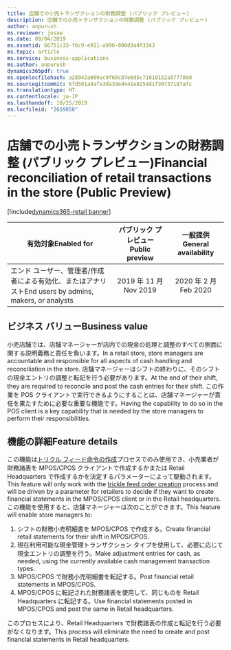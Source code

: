 ```yaml
---
title: 店舗での小売トランザクションの財務調整 (パブリック プレビュー)
description: 店舗での小売トランザクションの財務調整 (パブリック プレビュー)
author: anpurush
ms.reviewer: josaw
ms.date: 09/04/2019
ms.assetid: 66751c33-f6c9-e911-a996-000d3a4f3343
ms.topic: article
ms.service: business-applications
ms.author: anpurush
dynamics365pdf: true
ms.openlocfilehash: a28942a009ac9f69c87e0d5c71018152a577700d
ms.sourcegitcommit: 6fd581a9afe3da3ded441e8254d1f30737187afc
ms.translationtype: HT
ms.contentlocale: ja-JP
ms.lasthandoff: 10/25/2019
ms.locfileid: "2659850"
---
```

# <a name="financial-reconciliation-of-retail-transactions-in-the-store-public-preview"></a><span data-ttu-id="c8860-103">店舗での小売トランザクションの財務調整 (パブリック プレビュー)</span><span class="sxs-lookup"><span data-stu-id="c8860-103">Financial reconciliation of retail transactions in the store (Public Preview)</span></span>
[!include[dynamics365-retail banner](../includes/dynamics365-retail.md)]

| <span data-ttu-id="c8860-104">有効対象</span><span class="sxs-lookup"><span data-stu-id="c8860-104">Enabled for</span></span>    |  <span data-ttu-id="c8860-105">パブリック プレビュー</span><span class="sxs-lookup"><span data-stu-id="c8860-105">Public preview</span></span> | <span data-ttu-id="c8860-106">一般提供</span><span class="sxs-lookup"><span data-stu-id="c8860-106">General availability</span></span> | 
| ---------- | :----------: |:----------: |
|<span data-ttu-id="c8860-107">エンド ユーザー、管理者/作成者による有効化、またはアナリスト</span><span class="sxs-lookup"><span data-stu-id="c8860-107">End users by admins, makers, or analysts</span></span>|<span data-ttu-id="c8860-108">2019 年 11 月</span><span class="sxs-lookup"><span data-stu-id="c8860-108">Nov 2019</span></span>| <span data-ttu-id="c8860-109">2020 年 2 月</span><span class="sxs-lookup"><span data-stu-id="c8860-109">Feb 2020</span></span>|


## <a name="business-value"></a><span data-ttu-id="c8860-110">ビジネス バリュー</span><span class="sxs-lookup"><span data-stu-id="c8860-110">Business value</span></span>
<!-- bv start -->
<span data-ttu-id="c8860-111">小売店舗では、店舗マネージャーが店内での現金の処理と調整のすべての側面に関する説明義務と責任を負います。</span><span class="sxs-lookup"><span data-stu-id="c8860-111">In a retail store, store managers are accountable and responsible for all aspects of cash handling and reconciliation in the store.</span></span> <span data-ttu-id="c8860-112">店舗マネージャーはシフトの終わりに、そのシフトの現金エントリの調整と転記を行う必要があります。</span><span class="sxs-lookup"><span data-stu-id="c8860-112">At the end of their shift, they are required to reconcile and post the cash entries for their shift.</span></span> <span data-ttu-id="c8860-113">この作業を POS クライアントで実行できるようにすることは、店舗マネージャーが責任を果たすために必要な重要な機能です。</span><span class="sxs-lookup"><span data-stu-id="c8860-113">Having the capability to do so in the POS client is a key capability that is needed by the store managers to perform their responsibilities.</span></span>
<!-- bv end -->



## <a name="feature-details"></a><span data-ttu-id="c8860-114">機能の詳細</span><span class="sxs-lookup"><span data-stu-id="c8860-114">Feature details</span></span>
<!--feature detail start -->
<span data-ttu-id="c8860-115">この機能は[トリクル フィード命令の作成](https://docs.microsoft.com/dynamics365-release-plan/2019wave2/dynamics365-retail/enhancements-retail-statement-posting#trickle-feed-order-creation)プロセスでのみ使用でき、小売業者が財務諸表を MPOS/CPOS クライアントで作成するかまたは Retail Headquarters で作成するかを決定するパラメーターによって駆動されます。</span><span class="sxs-lookup"><span data-stu-id="c8860-115">This feature will only work with the [trickle feed order creation](https://docs.microsoft.com/dynamics365-release-plan/2019wave2/dynamics365-retail/enhancements-retail-statement-posting#trickle-feed-order-creation) process and will be driven by a parameter for retailers to decide if they want to create financial statements in the MPOS/CPOS client or in the Retail headquarters.</span></span> <span data-ttu-id="c8860-116">この機能を使用すると、店舗マネージャーは次のことができます。</span><span class="sxs-lookup"><span data-stu-id="c8860-116">This feature will enable store managers to:</span></span>

1. <span data-ttu-id="c8860-117">シフトの財務小売明細書を MPOS/CPOS で作成する。</span><span class="sxs-lookup"><span data-stu-id="c8860-117">Create financial retail statements for their shift in MPOS/CPOS.</span></span>
2. <span data-ttu-id="c8860-118">現在利用可能な現金管理トランザクション タイプを使用して、必要に応じて現金エントリの調整を行う。</span><span class="sxs-lookup"><span data-stu-id="c8860-118">Make adjustment entries for cash, as needed, using the currently available cash management transaction types.</span></span>
3. <span data-ttu-id="c8860-119">MPOS/CPOS で財務小売明細書を転記する。</span><span class="sxs-lookup"><span data-stu-id="c8860-119">Post financial retail statements in MPOS/CPOS.</span></span>
4. <span data-ttu-id="c8860-120">MPOS/CPOS に転記された財務諸表を使用して、同じものを Retail Headquarters に転記する。</span><span class="sxs-lookup"><span data-stu-id="c8860-120">Use financial statements posted in MPOS/CPOS and post the same in Retail headquarters.</span></span>

<span data-ttu-id="c8860-121">このプロセスにより、Retail Headquarters で財務諸表の作成と転記を行う必要がなくなります。</span><span class="sxs-lookup"><span data-stu-id="c8860-121">This process will eliminate the need to create and post financial statements in Retail headquarters.</span></span>
<!--feature detail end -->









